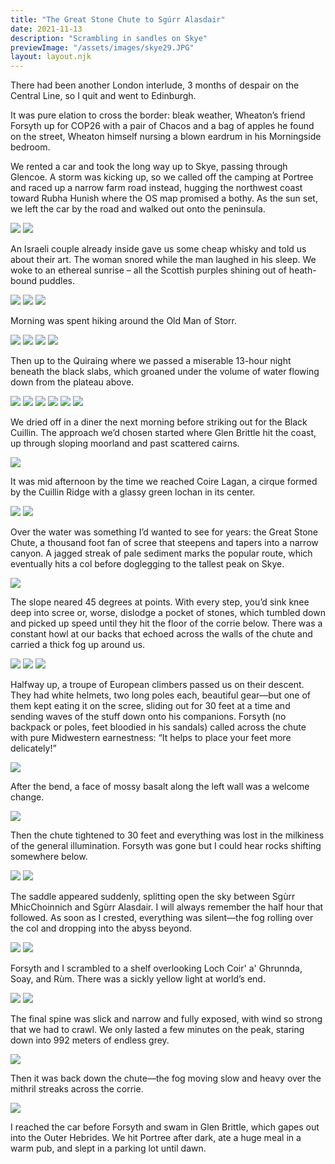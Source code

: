 ```yaml
---
title: "The Great Stone Chute to Sgúrr Alasdair"
date: 2021-11-13
description: "Scrambling in sandles on Skye"
previewImage: "/assets/images/skye29.JPG"
layout: layout.njk
---
```

There had been another London interlude, 3 months of despair on the Central Line, so I quit and went to Edinburgh.

It was pure elation to cross the border: bleak weather, Wheaton’s friend Forsyth up for COP26 with a pair of Chacos and a bag of apples he found on the street, Wheaton himself nursing a blown eardrum in his Morningside bedroom.

We rented a car and took the long way up to Skye, passing through Glencoe. A storm was kicking up, so we called off the camping at Portree and raced up a narrow farm road instead, hugging the northwest coast toward Rubha Hunish where the OS map promised a bothy. As the sun set, we left the car by the road and walked out onto the peninsula.

![](/shoreleave/assets/images/skye1.JPG)
![](/shoreleave/assets/images/skye2.JPG)

An Israeli couple already inside gave us some cheap whisky and told us about their art. The woman snored while the man laughed in his sleep. We woke to an ethereal sunrise – all the Scottish purples shining out of heath-bound puddles.

![](/shoreleave/assets/images/skye3.JPG)
![](/shoreleave/assets/images/skye4.JPG)
![](/shoreleave/assets/images/skye5.JPG)

Morning was spent hiking around the Old Man of Storr.

![](/shoreleave/assets/images/skye6.JPG)
![](/shoreleave/assets/images/skye7.JPG)
![](/shoreleave/assets/images/skye8.JPG)
![](/shoreleave/assets/images/skye9.JPG)

Then up to the Quiraing where we passed a miserable 13-hour night beneath the black slabs, which groaned under the volume of water flowing down from the plateau above.

![](/shoreleave/assets/images/skye10.JPG)
![](/shoreleave/assets/images/skye11.JPG)
![](/shoreleave/assets/images/skye13.JPG)
![](/shoreleave/assets/images/skye14.JPG)
![](/shoreleave/assets/images/skye15.JPG)
![](/shoreleave/assets/images/skye16.JPG)


We dried off in a diner the next morning before striking out for the Black Cuillin. The approach we’d chosen started where Glen Brittle hit the coast, up through sloping moorland and past scattered cairns.

![](/shoreleave/assets/images/skye17.JPG)

It was mid afternoon by the time we reached Coire Lagan, a cirque formed by the Cuillin Ridge with a glassy green lochan in its center.

![](/shoreleave/assets/images/skye18.JPG)
![](/shoreleave/assets/images/skye19.JPG)

Over the water was something I’d wanted to see for years: the Great Stone Chute, a thousand foot fan of scree that steepens and tapers into a narrow canyon. A jagged streak of pale sediment marks the popular route, which eventually hits a col before doglegging to the tallest peak on Skye.

![](/shoreleave/assets/images/skye20.JPG)

The slope neared 45 degrees at points. With every step, you’d sink knee deep into scree or, worse, dislodge a pocket of stones, which tumbled down and picked up speed until they hit the floor of the corrie below. There was a constant howl at our backs that echoed across the walls of the chute and carried a thick fog up around us.

![](/shoreleave/assets/images/skye21.JPG)
![](/shoreleave/assets/images/skye22.jpg)
![](/shoreleave/assets/images/skye23.JPG)

Halfway up, a troupe of European climbers passed us on their descent. They had white helmets, two long poles each, beautiful gear—but one of them kept eating it on the scree, sliding out for 30 feet at a time and sending waves of the stuff down onto his companions. Forsyth (no backpack or poles, feet bloodied in his sandals) called across the chute with pure Midwestern earnestness: “It helps to place your feet more delicately!”

![](/shoreleave/assets/images/skye24.JPG)

After the bend, a face of mossy basalt along the left wall was a welcome change. 

![](/shoreleave/assets/images/skye25.JPG)

Then the chute tightened to 30 feet and everything was lost in the milkiness of the general illumination. Forsyth was gone but I could hear rocks shifting somewhere below.

![](/shoreleave/assets/images/skye26.JPG)
![](/shoreleave/assets/images/skye27.JPG)

The saddle appeared suddenly, splitting open the sky between Sgùrr MhicChoinnich and Sgùrr Alasdair. I will always remember the half hour that followed. As soon as I crested, everything was silent—the fog rolling over the col and dropping into the abyss beyond.

![](/shoreleave/assets/images/skye28.JPG)
![](/shoreleave/assets/images/skye29.JPG)

Forsyth and I scrambled to a shelf overlooking Loch Coir' a' Ghrunnda, Soay, and Rùm. There was a sickly yellow light at world’s end.

![](/shoreleave/assets/images/skye30.JPG)
![](/shoreleave/assets/images/skye31.JPG)

The final spine was slick and narrow and fully exposed, with wind so strong that we had to crawl. We only lasted a few minutes on the peak, staring down into 992 meters of endless grey.

![](/shoreleave/assets/images/skye32.JPG)

Then it was back down the chute—the fog moving slow and heavy over the mithril streaks across the corrie.

![](/shoreleave/assets/images/skye33.jpg)

I reached the car before Forsyth and swam in Glen Brittle, which gapes out into the Outer Hebrides. We hit Portree after dark, ate a huge meal in a warm pub, and slept in a parking lot until dawn.


